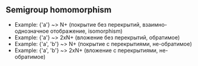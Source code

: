 
## Semigroup homomorphism
- Example: {'a'} ~> N+ (покрытие без перекрытий, взаимно-однозначное отображение, isomorphism)
- Example: {'a'} ~> 2xN+ (вложение без перекрытий, обратимое)
- Example: {'a', 'b'} ~> N+ (покрытие с перекрытиями, не-обратимое)
- Example: {'a', 'b'} ~> 2xN+ (вложение с перекрытиями, не-обратимое)
